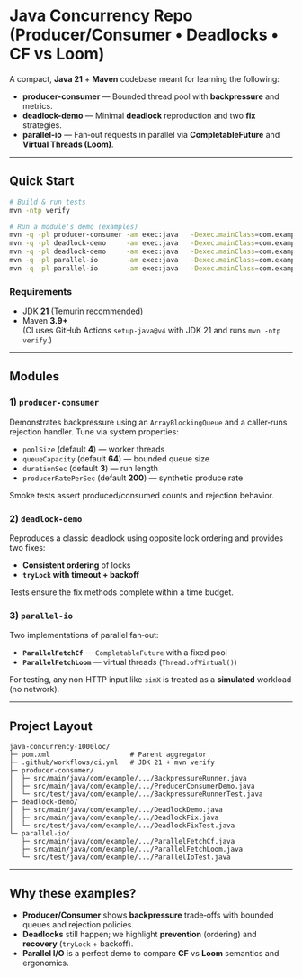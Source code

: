 # Java Concurrency Repo (Producer/Consumer • Deadlocks • CF vs Loom)

A compact, **Java 21** + **Maven** codebase meant for learning the following:

- **producer-consumer** — Bounded thread pool with **backpressure** and metrics.
- **deadlock-demo** — Minimal **deadlock** reproduction and two **fix** strategies.
- **parallel-io** — Fan‑out requests in parallel via **CompletableFuture** and **Virtual Threads (Loom)**.


---

## Quick Start

```bash
# Build & run tests
mvn -ntp verify

# Run a module's demo (examples)
mvn -q -pl producer-consumer -am exec:java   -Dexec.mainClass=com.example.concurrency.producerconsumer.ProducerConsumerDemo
mvn -q -pl deadlock-demo     -am exec:java   -Dexec.mainClass=com.example.concurrency.deadlock.DeadlockDemo
mvn -q -pl deadlock-demo     -am exec:java   -Dexec.mainClass=com.example.concurrency.deadlock.DeadlockFix
mvn -q -pl parallel-io       -am exec:java   -Dexec.mainClass=com.example.concurrency.parallelio.ParallelFetchCf   -Dexec.args="simA simB"
mvn -q -pl parallel-io       -am exec:java   -Dexec.mainClass=com.example.concurrency.parallelio.ParallelFetchLoom -Dexec.args="simX simY"
```

### Requirements
- JDK **21** (Temurin recommended)
- Maven **3.9+**  
(CI uses GitHub Actions `setup-java@v4` with JDK 21 and runs `mvn -ntp verify`.)

---

## Modules

### 1) `producer-consumer`
Demonstrates backpressure using an `ArrayBlockingQueue` and a caller‑runs rejection handler.
Tune via system properties:

- `poolSize` (default **4**) — worker threads
- `queueCapacity` (default **64**) — bounded queue size
- `durationSec` (default **3**) — run length
- `producerRatePerSec` (default **200**) — synthetic produce rate

Smoke tests assert produced/consumed counts and rejection behavior.

### 2) `deadlock-demo`
Reproduces a classic deadlock using opposite lock ordering and provides two fixes:
- **Consistent ordering** of locks
- **`tryLock` with timeout + backoff**

Tests ensure the fix methods complete within a time budget.

### 3) `parallel-io`
Two implementations of parallel fan‑out:
- **`ParallelFetchCf`** — `CompletableFuture` with a fixed pool
- **`ParallelFetchLoom`** — virtual threads (`Thread.ofVirtual()`)

For testing, any non‑HTTP input like `simX` is treated as a **simulated** workload (no network).

---

## Project Layout

```
java-concurrency-1000loc/
├─ pom.xml                    # Parent aggregator
├─ .github/workflows/ci.yml   # JDK 21 + mvn verify
├─ producer-consumer/
│  ├─ src/main/java/com/example/.../BackpressureRunner.java
│  ├─ src/main/java/com/example/.../ProducerConsumerDemo.java
│  └─ src/test/java/com/example/.../BackpressureRunnerTest.java
├─ deadlock-demo/
│  ├─ src/main/java/com/example/.../DeadlockDemo.java
│  ├─ src/main/java/com/example/.../DeadlockFix.java
│  └─ src/test/java/com/example/.../DeadlockFixTest.java
└─ parallel-io/
   ├─ src/main/java/com/example/.../ParallelFetchCf.java
   ├─ src/main/java/com/example/.../ParallelFetchLoom.java
   └─ src/test/java/com/example/.../ParallelIoTest.java
```

---

## Why these examples?

- **Producer/Consumer** shows **backpressure** trade‑offs with bounded queues and rejection policies.
- **Deadlocks** still happen; we highlight **prevention** (ordering) and **recovery** (`tryLock` + backoff).
- **Parallel I/O** is a perfect demo to compare **CF** vs **Loom** semantics and ergonomics.